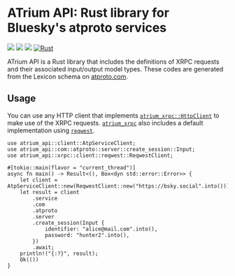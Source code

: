 # ATrium API: Rust library for Bluesky's atproto services

[![](https://img.shields.io/crates/v/atrium-api)](https://crates.io/crates/atrium-api)
[![](https://img.shields.io/docsrs/atrium-api)](https://docs.rs/atrium-api)
[![](https://img.shields.io/crates/l/atrium-api)](https://github.com/sugyan/atrium/blob/main/LICENSE)
[![Rust](https://github.com/sugyan/atrium/actions/workflows/api.yml/badge.svg?branch=main)](https://github.com/sugyan/atrium/actions/workflows/api.yml)

ATrium API is a Rust library that includes the definitions of XRPC requests and their associated input/output model types. These codes are generated from the Lexicon schema on [atproto.com](https://atproto.com/).

## Usage

You can use any HTTP client that implements [`atrium_xrpc::HttpClient`](https://docs.rs/atrium-xrpc/latest/atrium_xrpc/trait.HttpClient.html) to make use of the XRPC requests. [`atrium_xrpc`](https://docs.rs/atrium-xrpc) also includes a default implementation using [`reqwest`](https://crates.io/crates/reqwest).

```rust,no_run
use atrium_api::client::AtpServiceClient;
use atrium_api::com::atproto::server::create_session::Input;
use atrium_api::xrpc::client::reqwest::ReqwestClient;

#[tokio::main(flavor = "current_thread")]
async fn main() -> Result<(), Box<dyn std::error::Error>> {
    let client = AtpServiceClient::new(ReqwestClient::new("https://bsky.social".into()));
    let result = client
        .service
        .com
        .atproto
        .server
        .create_session(Input {
            identifier: "alice@mail.com".into(),
            password: "hunter2".into(),
        })
        .await;
    println!("{:?}", result);
    Ok(())
}
```
